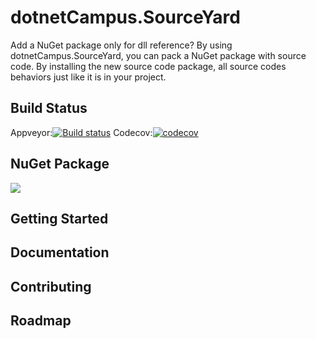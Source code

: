 <!-- Icon here -->

# dotnetCampus.SourceYard

Add a NuGet package only for dll reference? By using dotnetCampus.SourceYard, you can pack a NuGet package with source code. By installing the new source code package, all source codes behaviors just like it is in your project.

## Build Status

<!-- Build status & Community status -->
Appveyor:[![Build status](https://ci.appveyor.com/api/projects/status/kxn9iakcittmvrcj?svg=true)](https://ci.appveyor.com/project/xinyuehtx/sourceyard)
Codecov:[![codecov](https://codecov.io/gh/dotnet-campus/SourceYard/branch/master/graph/badge.svg)](https://codecov.io/gh/dotnet-campus/SourceYard)

## NuGet Package

[![](https://img.shields.io/nuget/v/dotnetCampus.SourceYard.svg)](https://www.nuget.org/packages/dotnetCampus.SourceYard)

## Getting Started

## Documentation

## Contributing

## Roadmap
